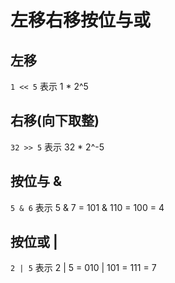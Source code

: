 # 左移右移按位与或

## 左移

`1 << 5` 表示 1 * 2^5

## 右移(向下取整)

`32 >> 5` 表示 32 * 2^-5

## 按位与 &

`5 & 6` 表示 5 & 7 = 101 & 110 = 100 = 4

## 按位或 |

`2 | 5` 表示 2 | 5 = 010 | 101 = 111 = 7
